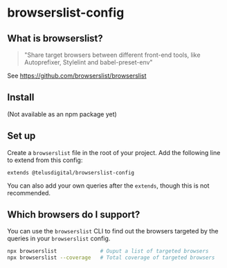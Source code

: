 # browserslist-config

## What is browserslist?

> "Share target browsers between different front-end tools, like Autoprefixer, Stylelint and babel-preset-env"

See https://github.com/browserslist/browserslist

## Install

(Not available as an npm package yet)

## Set up

Create a `browserslist` file in the root of your project.
Add the following line to extend from this config:

```
extends @telusdigital/browserslist-config
```

You can also add your own queries after the `extends`, though this is not recommended.

## Which browsers do I support?

You can use the `browserslist` CLI to find out the browsers targeted by the queries in your `browserslist` config.

```bash
npx browserslist              # Ouput a list of targeted browsers
npx browserslist --coverage   # Total coverage of targeted browsers
```
